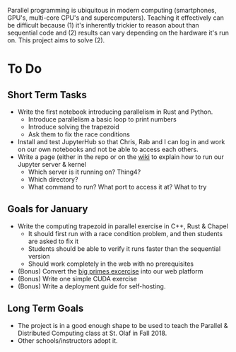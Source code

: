 Parallel programming is ubiquitous in modern computing (smartphones, GPU's, multi-core CPU's and supercomputers). Teaching it effectively can be difficult because (1) it's inherently trickier to reason about than sequential code and (2) results can vary depending on the hardware it's run on. This project aims to solve (2). 
# To Do 

## Short Term Tasks
  
* Write the first notebook introducing parallelism in Rust and Python.
  * Introduce parallelism a basic loop to print numbers
  * Introduce solving the trapezoid 
  * Ask them to fix the race conditions 
* Install and test JupyterHub so that Chris, Rab and I can log in and work on our own notebooks and not be able to access each others. 
* Write a page (either in the repo or on the [wiki](https://github.com/StoDevX/teaching-parallel-languages/wiki) to explain how to run our Jupyter server & kernel 
  * Which server is it running on? Thing4?
  * Which directory? 
  * What command to run? What port to access it at? What to try 

## Goals for January

* Write the computing trapezoid in parallel exercise in C++, Rust & Chapel 
  * It should first run with a race condition problem, and then students are asked to fix it 
  * Students should be able to verify it runs faster than the sequential version 
  * Should work completely in the web with no prerequisites 
* (Bonus) Convert the [big primes excercise](https://www.stolaf.edu/people/rab/pdc/lab/mpi_primes.html) into our web platform 
* (Bonus) Write one simple CUDA exercise 
* (Bonus) Write a deployment guide for self-hosting. 

## Long Term Goals

* The project is in a good enough shape to be used to teach the Parallel & Distributed Computing class at St. Olaf in Fall 2018.
* Other schools/instructors adopt it.

 
